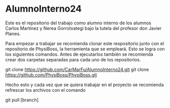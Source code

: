 # AlumnoInterno24
Este es el repositorio del trabajo como alumno interno de los alumnos Carlos Martínez y Nerea Gorrotxategi bajo la tutela del profesor don Javier Planes.

Para empezar a trabajar se recomienda clonar este respositorio junto con el repositorio de PhysiBoss, la herramienta que se empleará. Esto se logra con los siguientes comandos. Antes de ejecutarlos también se recomienda crear dos carpetas separadas para cada uno de los repositorios.

git clone https://github.com/CarMarFu/AlumnoInterno24.git
git clone https://github.com/PhysiBoss/PhysiBoss.git

Hecho esto y cada vez que se quiera trabajar en el proyecto se recomienda refrescar los archivos con el comando

git pull [branch]